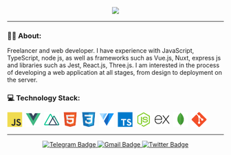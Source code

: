 <div id="header" align="center">
  <img src="https://media.giphy.com/media/M9gbBd9nbDrOTu1Mqx/giphy.gif" width="100"/>
</div>

---

### 👨‍💻 About:
Freelancer and web developer. I have experience with JavaScript, TypeScript, node js, as well as frameworks such as Vue.js, Nuxt, express js and libraries such as Jest, React.js, Three.js. I am interested in the process of developing a web application at all stages, from design to deployment on the server.

### 💻 Technology Stack:

<div>
  <img src="https://github.com/devicons/devicon/blob/master/icons/javascript/javascript-original.svg" title="javascript" alt="javascript" width="35" height="35"/>&nbsp
  <img src="https://github.com/devicons/devicon/blob/master/icons/vuejs/vuejs-original.svg" title="vuejs" alt="vuejs" width="35" height="35"/>&nbsp
  <img src="https://github.com/devicons/devicon/blob/master/icons/nuxtjs/nuxtjs-original.svg" title="vuejs" alt="vuejs" width="35" height="35"/>&nbsp
  <img src="https://github.com/devicons/devicon/blob/master/icons/html5/html5-original.svg" title="html5" alt="html5" width="35" height="35"/>&nbsp
  <img src="https://github.com/devicons/devicon/blob/master/icons/css3/css3-original.svg" title="css" alt="css" width="35" height="35"/>&nbsp
  <img src="https://github.com/devicons/devicon/blob/master/icons/vuetify/vuetify-original.svg" title="git" alt="git" width="35" height="35"/>&nbsp
  <img src="https://github.com/devicons/devicon/blob/master/icons/typescript/typescript-original.svg" title="git" alt="git" width="35" height="35"/>&nbsp
  <img src="https://github.com/devicons/devicon/blob/master/icons/nodejs/nodejs-original.svg" title="nodejs" alt="nodejs" width="35" height="35"/>&nbsp
  <img src="https://github.com/devicons/devicon/blob/master/icons/express/express-original.svg" title="express" alt="express" width="35" height="35"/>&nbsp
  <img src="https://github.com/devicons/devicon/blob/master/icons/mongodb/mongodb-original.svg" title="mongodb" alt="mongodb" width="35" height="35"/>&nbsp
  <img src="https://github.com/devicons/devicon/blob/master/icons/git/git-original.svg" title="git" alt="git" width="35" height="35"/>&nbsp
</div>

---

<div id="badges" align="center">
  <a href="https://t.me/EyrikhR">
    <img src="https://img.shields.io/badge/Telegram-blue?style=for-the-badge&logo=Telegram&logoColor=white" alt="Telegram Badge"/>
  </a>
  <a href="mailto:RobertEyrikh@gmail.com">
    <img src="https://img.shields.io/badge/Gmail-#EA4335?style=for-the-badge&logo=Gmail&logoColor=white" alt="Gmail Badge"/>
  </a>
  <a href="your-twitter-URL">
    <img src="https://img.shields.io/badge/Twitter-blue?style=for-the-badge&logo=twitter&logoColor=white" alt="Twitter Badge"/>
  </a>
</div>
